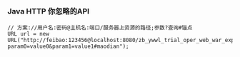 ### Java HTTP 你忽略的API
````
// 方案://用户名:密码@主机名:端口/服务器上资源的路径;参数?查询#锚点
URL url = new URL("http://feibao:123456@localhost:8080/zb_ywwl_trial_oper_web_war_exploded?param0=value0&param1=value1#maodian");
````